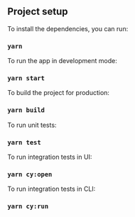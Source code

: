 ## Project setup

To install the dependencies, you can run:

### `yarn`

To run the app in development mode:

### `yarn start`

To build the project for production:

### `yarn build`

To run unit tests:

### `yarn test`

To run integration tests in UI:

### `yarn cy:open`

To run integration tests in CLI:

### `yarn cy:run`
